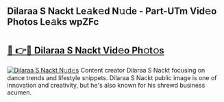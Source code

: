 ## Dilaraa S Nackt Le𝚊k𝚎d N𝚞𝚍e - Part-UTm Vid𝚎o Photos Le𝚊ks wpZFc

# <h2><a href="http://fb4zq4.evod.top/?m=Dilaraa+S+Nackt">🔗 👉🔴 Dilaraa S Nackt Vid𝚎o Ph𝚘t𝚘s</a></h2>

[![Dilaraa S Nackt N𝚞d𝚎s](https://i.imgur.com/8V9OHl7.gif)](http://fb4zq4.evod.top/?m=Dilaraa+S+Nackt)
Content creator Dilaraa S Nackt focusing on dance trends and lifestyle snippets. Dilaraa S Nackt public image is one of innovation and creativity, but he's also known for his shrewd business acumen. 
